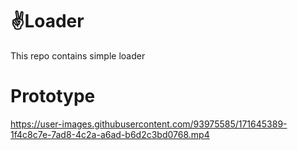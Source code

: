 # ✌️Loader

This repo contains simple loader

# Prototype

https://user-images.githubusercontent.com/93975585/171645389-1f4c8c7e-7ad8-4c2a-a6ad-b6d2c3bd0768.mp4

